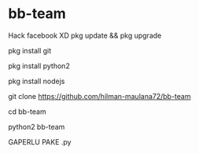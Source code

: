 # bb-team
Hack facebook XD
pkg update && pkg upgrade

pkg install git

pkg install python2

pkg install nodejs

git clone https://github.com/hilman-maulana72/bb-team

cd bb-team

python2 bb-team

GAPERLU PAKE .py
